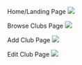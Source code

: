 Home/Landing Page
<img class="ui huge image" src="../doc/home-landing.png">

Browse Clubs Page
<img class="ui huge image" src="../doc/browse-clubs.png">

Add Club Page
<img class="ui huge image" src="../doc/add-club.png">

Edit Club Page
<img class="ui huge image" src="../doc/edit-club.png">